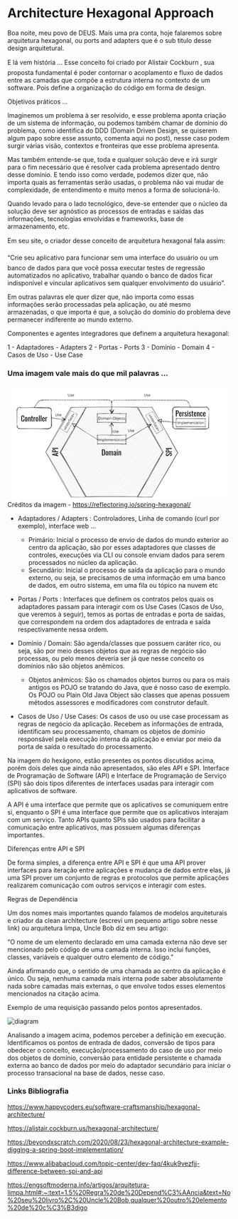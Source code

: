 # Architecture Hexagonal Approach

Boa noite, meu povo de DEUS.
Mais uma pra conta, hoje falaremos sobre arquitetura hexagonal, ou ports and adapters que é o sub titulo desse design arquitetural.

E lá vem história …
Esse conceito foi criado por Alistair Cockburn , sua proposta fundamental é poder contornar o acoplamento e fluxo de dados entre as camadas que compõe a estrutura interna no contexto de um software. Pois define a organização do código em forma de design.

Objetivos práticos …

Imaginemos um problema à ser resolvido, e esse problema aponta criação de um sistema de informação, ou podemos também chamar de domínio do problema, como identifica do DDD (Domain Driven Design, se quiserem algum papo sobre esse assunto, comenta aqui no post), nesse caso podem surgir várias visão, contextos e fronteiras que esse problema apresenta.

Mas também entende-se que, toda e qualquer solução deve e irá surgir para o fim necessário que é resolver cada problema apresentado dentro desse domínio. E tendo isso como verdade, podemos dizer que, não importa quais as ferramentas serão usadas, o problema não vai mudar de complexidade, de entendimento e muito menos a forma de solucioná-lo.

Quando levado para o lado tecnológico, deve-se entender que o núcleo da solução deve ser agnóstico as processos de entradas e saídas das informações, tecnologias envolvidas e frameworks, base de armazenamento, etc.

Em seu site, o criador desse conceito de arquitetura hexagonal fala assim:

“Crie seu aplicativo para funcionar sem uma interface do usuário ou um banco de dados para que você possa executar testes de regressão automatizados no aplicativo, trabalhar quando o banco de dados ficar indisponível e vincular aplicativos sem qualquer envolvimento do usuário”.

Em outras palavras ele quer dizer que, não importa como essas informações serão processadas pela aplicação, ou até mesmo armazenadas, o que importa é que, a solução do domínio do problema deve permanecer indiferente ao mundo externo.

Componentes e agentes integradores que definem a arquitetura hexagonal:

1 - Adaptadores - Adapters
2 - Portas - Ports
3 - Domínio - Domain
4 - Casos de Uso - Use Case

### Uma imagem vale mais do que mil palavras …


![img.png](img.png)
Créditos da imagem - <https://reflectoring.io/spring-hexagonal/>

* Adaptadores / Adapters : Controladores, Linha de comando (curl por exemplo), interface web …

    * Primário: Inicial o processo de envio de dados do mundo exterior ao centro da aplicação, são por esses adaptadores que classes de controles, execuções via CLI ou console enviam dados para serem processados no núcleo da aplicação.
    * Secundário: Inicial o processo de saída da aplicação para o mundo externo, ou seja, se precisamos de uma informação em uma banco de dados, em outro sistema, em uma fila ou tópico na nuvem etc

* Portas / Ports : Interfaces que definem os contratos pelos quais os adaptadores passam para interagir com os Use Cases (Casos de Uso, que veremos à seguir), temos as portas de entradas e porta de saídas, que correspondem na ordem dos adaptadores de entrada e saída respectivamente nessa ordem.
* Domínio / Domain: São agenda/classes que possuem caráter rico, ou seja, são por meio desses objetos que as regras de negócio são processas, ou pelo menos deveria ser já que nesse conceito os domínios não são objetos anêmicos.
  * Objetos anêmicos: São os chamados objetos burros ou para os mais antigos os POJO se tratando do Java, que é nosso caso de exemplo. Os POJO ou Plain Old Java Object são classes que apenas possuem métodos assessores e modificadores com construtor default.

* Casos de Uso / Use Cases: Os casos de uso ou use case processam as regras de negócio da aplicação. Recebem as informações de entrada, identificam seu processamento, chamam os objetos de domínio responsável pela execução interna da aplicação e enviar por meio da porta de saída o resultado do processamento.

Na imagem do hexágono, estão presentes os pontos discutidos acima, porém dois deles que ainda não apresentados, são eles API e SPI. Interface de Programação de Software (API) e Interface de Programação de Serviço (SPI) são dois tipos diferentes de interfaces usadas para interagir com aplicativos de software.

A API é uma interface que permite que os aplicativos se comuniquem entre si, enquanto o SPI é uma interface que permite que os aplicativos interajam com um serviço. Tanto APIs quanto SPIs são usados ​​para facilitar a comunicação entre aplicativos, mas possuem algumas diferenças importantes.

Diferenças entre API e SPI

De forma simples, a diferença entre API e SPI é que uma API prover interfaces para iteração entre aplicações e mudança de dados entre elas, já uma SPI prover um conjunto de regras e protocolos que permite aplicações realizarem comunicação com outros serviços e interagir com estes.

Regras de Dependência

Um dos nomes mais importantes quando falamos de modelos arquiteturais e criador da clean architecture (escrevi um pequeno artigo sobre nesse link) ou arquitetura limpa, Uncle Bob diz em seu artigo:

“O nome de um elemento declarado em uma camada externa não deve ser mencionado pelo código de uma camada interna. Isso inclui funções, classes, variáveis e qualquer outro elemento de código.”

Ainda afirmando que, o sentido de uma chamada ao centro da aplicação é único. Ou seja, nenhuma camada mais interna pode saber absolutamente nada sobre camadas mais externas, o que envolve todos esses elementos mencionados na citação acima.

Exemplo de uma requisição passando pelos pontos apresentados.

![diagram](https://github.com/CarlosBarbosaFilho/arch-hexagonal-approach/assets/2454085/9cc82aea-82ab-4c4a-85a8-6cb5f884393e)



Analisando a imagem acima, podemos perceber a definição em execução. Identificamos os pontos de entrada de dados, conversão de tipos para obedecer o conceito, execução/processamento do caso de uso por meio dos objetos de domínio, conversão para entidade persistente e chamada externa ao banco de dados por meio do adaptador secundário para iniciar o processo transacional na base de dados, nesse caso.


### Links Bibliografia



<https://www.happycoders.eu/software-craftsmanship/hexagonal-architecture/>

<https://alistair.cockburn.us/hexagonal-architecture/>

<https://beyondxscratch.com/2020/08/23/hexagonal-architecture-example-digging-a-spring-boot-implementation/>

<https://www.alibabacloud.com/topic-center/dev-faq/4kuk9vezfjj-difference-between-spi-and-api>

<https://engsoftmoderna.info/artigos/arquitetura-limpa.html#:~:text=1.5%20Regra%20de%20Depend%C3%AAncia&text=No%20seu%20livro%2C%20Uncle%20Bob,qualquer%20outro%20elemento%20de%20c%C3%B3digo>

